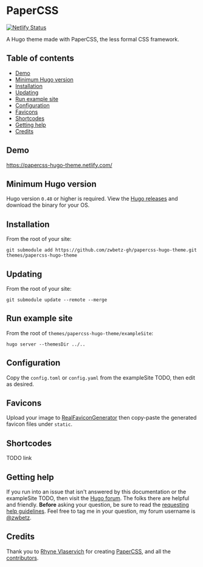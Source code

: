 # PaperCSS

[![Netlify Status](https://api.netlify.com/api/v1/badges/3e3a0d5d-854f-45f2-9e30-e8a86907956a/deploy-status)](https://app.netlify.com/sites/papercss-hugo-theme/deploys)

A Hugo theme made with PaperCSS, the less formal CSS framework.

## Table of contents

- [Demo](#demo)
- [Minimum Hugo version](#minimum-hugo-version)
- [Installation](#installation)
- [Updating](#updating)
- [Run example site](#run-example-site)
- [Configuration](#configuration)
- [Favicons](#favicons)
- [Shortcodes](#shortcodes)
- [Getting help](#getting-help)
- [Credits](#credits)

## Demo

https://papercss-hugo-theme.netlify.com/

## Minimum Hugo version

Hugo version `0.48` or higher is required. View the [Hugo releases](https://github.com/gohugoio/hugo/releases) and download the binary for your OS.

## Installation

From the root of your site:

```
git submodule add https://github.com/zwbetz-gh/papercss-hugo-theme.git themes/papercss-hugo-theme
```

## Updating

From the root of your site:

```
git submodule update --remote --merge
```

## Run example site

From the root of `themes/papercss-hugo-theme/exampleSite`:

```
hugo server --themesDir ../..
```

## Configuration

Copy the `config.toml` or `config.yaml` from the exampleSite TODO, then edit as desired. 

## Favicons

Upload your image to [RealFaviconGenerator](https://realfavicongenerator.net/) then copy-paste the generated favicon files under `static`. 

## Shortcodes

TODO link


## Getting help

If you run into an issue that isn't answered by this documentation or the exampleSite TODO, then visit the [Hugo forum](https://discourse.gohugo.io/). The folks there are helpful and friendly. **Before** asking your question, be sure to read the [requesting help guidelines](https://discourse.gohugo.io/t/requesting-help/9132). Feel free to tag me in your question, my forum username is [@zwbetz](https://discourse.gohugo.io/u/zwbetz/summary).

## Credits

Thank you to [Rhyne Vlaservich](https://www.vlaservich.com/) for creating [PaperCSS](https://www.getpapercss.com/), and all the  [contributors](https://github.com/papercss/papercss/graphs/contributors).
